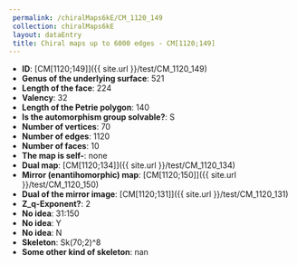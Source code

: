 ```yaml
--- 
 permalink: /chiralMaps6kE/CM_1120_149 
 collection: chiralMaps6kE
 layout: dataEntry
 title: Chiral maps up to 6000 edges - CM[1120;149]
---
```


- **ID**: [CM[1120;149]]({{ site.url }}/test/CM_1120_149)
- **Genus of the underlying surface**: 521
- **Length of the face**: 224
- **Valency**: 32
- **Length of the Petrie polygon**: 140
- **Is the automorphism group solvable?**: S
- **Number of vertices**: 70
- **Number of edges**: 1120
- **Number of faces**: 10
- **The map is self-**: none
- **Dual map**: [CM[1120;134]]({{ site.url }}/test/CM_1120_134)
- **Mirror (enantihomorphic) map**: [CM[1120;150]]({{ site.url }}/test/CM_1120_150)
- **Dual of the mirror image**: [CM[1120;131]]({{ site.url }}/test/CM_1120_131)
- **Z_q-Exponent?**: 2
- **No idea**:  31:150
- **No idea**: Y
- **No idea**: N
- **Skeleton**: Sk(70;2)^8
- **Some other kind of skeleton**: nan
